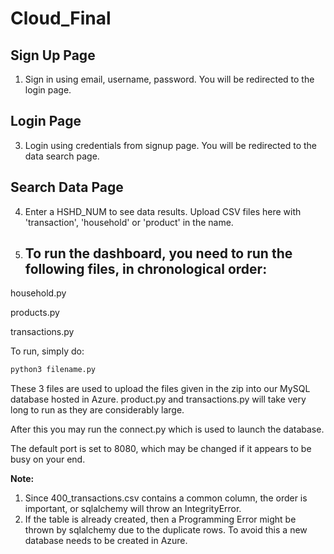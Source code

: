 # Cloud_Final

## Sign Up Page
1. Sign in using email, username, password. You will be redirected to the login page.

## Login Page
3. Login using credentials from signup page. You will be redirected to the data search page.
## Search Data Page
4. Enter a HSHD_NUM to see data results. Upload CSV files here with 'transaction', 'household' or 'product' in the name.

5. ## To run the dashboard, you need to run the following files, in chronological order:

household.py

products.py

transactions.py

To run, simply do:

```python
python3 filename.py
```

These 3 files are used to upload the files given in the zip into our MySQL database hosted in Azure. product.py and transactions.py will take very long to run as they are considerably large.

After this you may run the connect.py which is used to launch the database.

The default port is set to 8080, which may be changed if it appears to be busy on your end.

**Note:**

1. Since 400_transactions.csv contains a common column, the order is important, or sqlalchemy will throw an IntegrityError.
2. If the table is already created, then a Programming Error might be thrown by sqlalchemy due to the duplicate rows. To avoid this a new database needs to be created in Azure.
